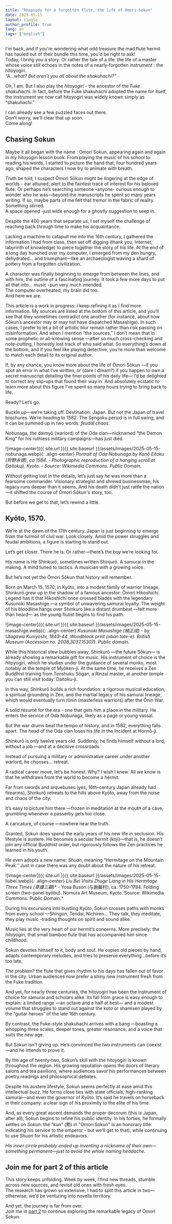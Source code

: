 ```yaml
---
title: "Rhapsody for a forgotten flute, the life of Omori Sokun"
date: 2025-05-15
layout: single
author_profile: true
lang: en
tags: ["english"]
---
```


I'm back, and if you're wondering what odd treasure the mad flute hermit has hauled out of their bundle this time, you'd be right to ask! <br> 
Today, I bring you a story. 
Or rather the tale of a life: the life of a master whose voice still echoes in the notes of a nearly-forgotten instrument : the hitoyogiri. <br>
*“A...what? But aren't you all about the shakuhachi?”* <br>

Oh, I am. But I also play the *hitoyogiri* - the ancestor of the *Fuke shakuhachi*.
In fact, before the Fuke shakuhachi adopted the name for itself, the instrument we now call hitoyogiri was widely known simply as “shakuhachi.”

I can already see a few puzzled faces out there. <br>
Don't worry, we'll clear that up soon. <br>
Come along!

## Chasing Sokun

Maybe it all began with the name : Omori Sokun, appearing again and again in my hitoyogiri lesson book.
From playing the music of his school to reading his words, I started to picture the hand that, four hundred years ago, shaped the characters I now try to animate with breath.

Truth be told, I suspect Ōmori Sōkun might be lingering at the edge of worlds - ear attuned, alert to the faintest trace of interest for his beloved flute. 
Or perhaps he’s searching someone -anyone- curious enough to wonder who he was—beyond the manuscripts he spent so many years writing.
If so, maybe parts of me felt that tremor in the fabric of reality. <br>
Something stirred. <br>
A space opened -just wide enough for a ghostly suggestion to seep in.
 
Despite the 400 years that separate us, I set myself the challenge of reaching back through time to make his acquaintance.

Lacking a machine to catapult me into the 16th century, I gathered the information I had from class, then set off digging (thank you, Internet, labyrinth of knowledge) to piece together the story of his life.
At the end of a long day hunched over my computer, I emerged from my den hungry, dehydrated… and triumphant—like an archaeologist waving a shard of pottery from a forgotten civilization.

A character was finally beginning to emerge from between the lines, and with him, the outline of a fascinating journey.
It took a few more days to put all that into… music -pun very much intended. <br>
The computer overheated, my brain did too. <br>
And here we are.

This article is a work in progress: I keep refining it as I find more information.
My sources are listed at the bottom of this article, and you’ll see that they sometimes contradict one another (for instance, about how Sōkun’s ancestor may or may not have dispatched Masashige). In such cases, I prefer to let a bit of artistic blur remain rather than risk passing on misinformation.
And when I mention “the sources,” I don’t mean that in some prophetic or all-knowing sense —after so much cross-checking and note-cutting, I honestly lost track of who said what. So everything’s down at the bottom, and if you feel like playing detective, you’re more than welcome to match each detail to its original author.

If, by any chance, you know more about the life of Ōmori Sōkun —if you spot an error in what I’ve written, or (dare I dream?) if you happen to own a secret manuscript detailing the finer points of his daily life— I’d be delighted to correct any slip-ups that found their way in. And absolutely ecstatic to learn more about this figure I’ve spent so many hours trying to bring back to life.

Ready? Let’s go.

Buckle up—we’re taking off. Destination: Japan.
But not the Japan of travel brochures.
We’re heading to 1582. The Sengoku period is in full swing, and it can be summed up in two words: *feudal chaos*.

Nobunaga, the daimyō (warlord) of the Oda clan—nicknamed “the Demon King” for his ruthless military campaigns—has just died.

![image-center]({{ site.url }}{{ site.baseurl }}/assets/images/2025-05-15-nobunaga.webp){: .align-center}
*Portrait of Oda Nobunaga by Kanō Eitoku (狩野永徳), ca 1584. - Photographic reproduction of a hanging scroll at Daitokuji, Kyoto. - Source: Wikimedia Commons. Public Domain.*

Without getting lost in the details, let’s just say he was more than a fearsome commander. Visionary strategist and shrewd businessman, his legacy runs deeper than it seems.
And his death didn’t just rattle the nation —it shifted the course of Ōmori Sōkun's story, too.

But before we get to that, let’s rewind a little.

## Kyōto, 1570.

We’re at the dawn of the 17th century. Japan is just beginning to emerge from the turmoil of civil war.
Look closely. Amid the power struggles and feudal ambitions, a figure is starting to stand out.

Let’s get closer.
There he is.
Or rather—there’s the boy we’re looking for.

His name is He Shinkurō, sometimes written Shinjurō.
A samurai in the making.
A mind tuned to tactics.
A musician with a growing voice.

But he’s not yet the Ōmori Sōkun that history will remember.

Born on March 15, 1570, in Kyōto, into a modest family of warrior lineage, Shinkurō grew up in the shadow of a famous ancestor: Ōmori Hikoshichi.
Legend has it that Hikoshichi once crossed blades with the legendary Kusunoki Masashige —a symbol of unwavering samurai loyalty.
The weight of his bloodline hangs over Shinkuro like a distant drumbeat —felt more than heard— as the young flutist begins to find his path.

![image-center]({{ site.url }}{{ site.baseurl }}/assets/images/2025-05-15-masashige.webp){: .align-center}
*Kusunoki Masashige (楠正成) - by Utagawa Kuniyoshi, 1843–44. Woodblock print (oban tate-e). British Museum (Accession no. 2008,3037.15307). Public domain.*

While this historical stew bubbles away, Shinkurō —the future Sōkun— is already showing a remarkable gift for music.
His instrument of choice is the hitoyogiri, which he studies under the guidance of several monks, most notably at the temple of Myōken-ji.
At the same time, he receives a Zen Buddhist training from Tenshuku Sōgan, a Rinzai master, at another temple you can still visit today: Daitoku-ji.

In this way, Shinkurō builds a rich foundation: a rigorous musical education, a spiritual grounding in Zen, and the martial legacy of his samurai lineage, which would eventually turn rōnin (masterless warriors) after the Ōnin War.

A solid résumé for the era - one that gets him a place in the military.
He enters the service of Oda Nobunaga, likely as a page or young vassal.

But the war drums beat the tempo of history, and in 1582, everything falls apart.
The head of the Oda clan loses his life in the Incident at Honnō-ji.

Shinkurō is only twelve years old.
Suddenly, he finds himself without a lord, without a job —and at a decisive crossroads.

Instead of pursuing a military or administrative career under another warlord, he chooses… retreat.

A radical career move, let’s be honest.
Why? I wish I knew. 
All we know is that he withdraws from the world to become a hermit.

Far from swords and arquebuses (yes, 16th-century Japan already had firearms), Shinkurō retreats to the hills above Kyōto, away from the noise and chaos of the city.

It’s easy to picture him there —frozen in meditation at the mouth of a cave, grumbling whenever a passerby gets too close.

A caricature, of course —nowhere near the truth.

Granted, Sokun does spend the early years of his new life in seclusion.
His lifestyle is austere. He becomes a secular hermit (koji)—that is, he doesn’t join any official Buddhist order, but rigorously follows the Zen practices he learned in his youth.

He even adopts a new name: *Shuan*, meaning “Hermitage on the Mountain Peak.”
Just in case there was any doubt about the nature of his retreat.

![image-center]({{ site.url }}{{ site.baseurl }}/assets/images/2025-05-15-liubei.webp){: .align-center}
*Liu Bei Visits Zhuge Liang in His Hermitage Three Times (草廬三顧)** - Yosa Buson (与謝蕪村), ca. 1750–1784. Folding screen (two-panel byōbu). Nomura Art Museum, Kyoto. Source: Wikimedia Commons. Public Domain.*

During his excursions into bustling Kyōto, Sokun crosses paths with monks from every school —Shingon, Tendai, Nichiren…
They talk, they meditate, they play music -trading thoughts on spirit and sound alike.

Music lies at the very heart of our hermit’s concerns.
More precisely: the *hitoyogiri*, that small bamboo flute that has accompanied him since childhood.

Sokun devotes himself to it, body and soul.
He copies old pieces by hand, adapts contemporary melodies, and tries to preserve everything...before it’s too late.

The problem? the flute that gives rhythm to his days has fallen out of favor in the city.
Urban audiences now prefer a shiny new instrument fresh from the Fuke tradition.

And yet, for nearly three centuries, the hitoyogiri has been the instrument of choice for samurai and scholars alike.
Its fall from grace is easy enough to explain: a limited range —an octave and a half at best— and a modest volume that struggles to stand out against the koto or shamisen played by the “guitar heroes” of the late 16th century.

By contrast, the Fuke-style shakuhachi arrives with a bang —boasting a whopping three scales, deeper tones, greater resonance, and a voice that suits the new age.

But Sokun isn’t giving up.
He’s convinced the two instruments can coexist —and he intends to prove it.

By the age of twenty-two, Sokun’s skill with the hitoyogiri is known throughout the region.
His growing reputation opens the doors of literary salons and tea pavilions, where audiences savor his performances between poetry readings and philosophical debates.

Despite his austere lifestyle, Sokun seems perfectly at ease amid this intellectual buzz.
He forms close ties with state officials, high-ranking samurai—and even the governor of Kyōto.
It’s said he travels on horseback in their company: a clear sign of his proximity to the elite of his time.

And, as every great ascent demands the proper decorum (this is Japan, after all), Sokun begins to refine his public identity.
In his forties, he formally settles on *Sokun*: the "kun" (勲) in "Omori Sokun" is an honorary title indicating his service to the emperor - but we'll get to that), while continuing to use *Shuan* for his artistic endeavors.

*His inner circle probably ended up inventing a nickname of their own—something permanent—just to avoid the whole naming headache.*

## Join me for part 2 of this article

This story keeps unfolding.
Week by week, I find new threads, stumble across new sources, and revisit old ones with fresh eyes. <br>
The research has grown so extensive, I had to split this article in two—otherwise, we’d be venturing into novella territory.

And yet, the journey is far from over. <br>
Join me in [part 2](/sokun-part2/) to continue exploring the remarkable legacy of Ōmori Sokun.
